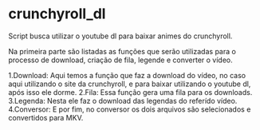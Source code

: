# crunchyroll_dl

Script busca utilizar o youtube dl para baixar animes do crunchyroll.

Na primeira parte são listadas as funções que serão utilizadas para o processo de download, criação de fila, legende e converter o vídeo.

1.Download: Aqui temos a função que faz a download do vídeo, no caso aqui utilizando o site da crunchyroll, e para baixar utilizando o youtube dl, após isso ele dorme.
2.Fila: Essa função gera uma fila para os downloads.
3.Legenda: Nesta ele faz o download das legendas do referído vídeo.
4.Conversor: E por fim, no conversor os dois arquivos são selecionados e convertidos para MKV.
